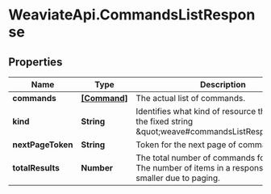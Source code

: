 # WeaviateApi.CommandsListResponse

## Properties
Name | Type | Description | Notes
------------ | ------------- | ------------- | -------------
**commands** | [**[Command]**](Command.md) | The actual list of commands. | [optional] 
**kind** | **String** | Identifies what kind of resource this is. Value: the fixed string \&quot;weave#commandsListResponse\&quot;. | [optional] [default to &#39;weave#commandsListResponse&#39;]
**nextPageToken** | **String** | Token for the next page of commands. | [optional] 
**totalResults** | **Number** | The total number of commands for the query. The number of items in a response may be smaller due to paging. | [optional] 



